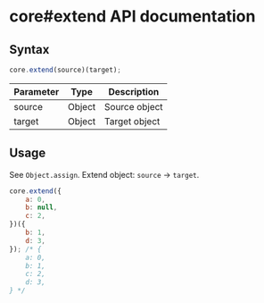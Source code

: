 # core#extend API documentation

## Syntax

``` javascript
core.extend(source)(target);
```

| Parameter | Type | Description |
|--|--|--|
| source | Object | Source object |
| target | Object | Target object |

## Usage

See `Object.assign`. Extend object: `source` &rarr; `target`.

``` javascript
core.extend({
    a: 0,
    b: null,
    c: 2,
})({
    b: 1,
    d: 3,
}); /* {
    a: 0,
    b: 1,
    c: 2,
    d: 3,
} */
```
